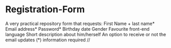 # Registration-Form
  A very practical repository form that requests: 
  First Name + last name*
  Email address*
  Password*
  Birthday date
  Gender
  Favourite front-end language
  Short description about him/herself
  An option to receive or not the email updates
  (*) information required
  //

